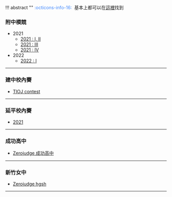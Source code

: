!!! abstract ""
	<font color="#448aff">:octicons-info-16:</font>&nbsp;&nbsp;基本上都可以在[這裡](https://sorahisa-rank.github.io/#%E6%A0%A1%E5%85%A7%E8%B3%BD)找到

### 附中模競
- 2021
	- [2021 : I, II](https://hackmd.io/@wiwiho/Hy30AHfft) 
	- [2021 : III](https://codeforces.com/gym/375522)     
	- [2021 : IV](https://hackmd.io/@wiwiho/rkYdCnZKc)   
- 2022 
	- [2022 : I](https://codeforces.com/gym/40869)   

---

### 建中校內賽
- [TIOJ contest](https://tioj.ck.tp.edu.tw/contests)

---

### 延平校內賽

- [2021](https://drive.google.com/file/d/1jpp-DdgP9HLu_KDoQO1_yBMnTum8Qjb-/view)

---

### 成功高中

- [Zerojudge 成功高中](https://zerojudge.tw/Problems?tag=成功高中)

---

### 新竹女中

-  [Zerojudge hgsh](https://zerojudge.tw/Problems?tag=hgsh)

---

